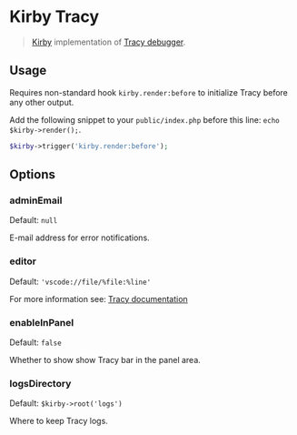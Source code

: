 # Kirby Tracy

> [Kirby](https://getkirby.com) implementation of [Tracy debugger](https://tracy.nette.org/en/).

## Usage

Requires non-standard hook `kirby.render:before` to initialize Tracy before any other output.

Add the following snippet to your `public/index.php` before this line: `echo $kirby->render();`.

```php
$kirby->trigger('kirby.render:before');
```

## Options

### adminEmail

Default: `null`

E-mail address for error notifications.

### editor

Default: `'vscode://file/%file:%line'`

For more information see: [Tracy documentation](https://tracy.nette.org/en/open-files-in-ide)

### enableInPanel

Default: `false`

Whether to show show Tracy bar in the panel area.

### logsDirectory

Default: `$kirby->root('logs')`

Where to keep Tracy logs.

